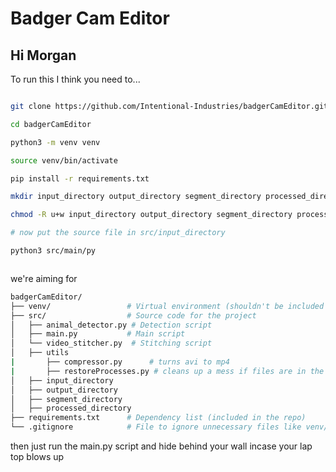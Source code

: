 # Badger Cam Editor

## Hi Morgan 

To run this I think you need to...

```bash

git clone https://github.com/Intentional-Industries/badgerCamEditor.git

cd badgerCamEditor

python3 -m venv venv

source venv/bin/activate

pip install -r requirements.txt

mkdir input_directory output_directory segment_directory processed_directory

chmod -R u+w input_directory output_directory segment_directory processed_directory 

# now put the source file in src/input_directory

python3 src/main/py



```

we're aiming for 

```bash
badgerCamEditor/
├── venv/                 # Virtual environment (shouldn't be included in the repo)
├── src/                  # Source code for the project
│   ├── animal_detector.py # Detection script
│   ├── main.py           # Main script
│   └── video_stitcher.py  # Stitching script
│   ├── utils
|       ├── compressor.py      # turns avi to mp4
|       ├── restoreProcesses.py # cleans up a mess if files are in the wrong place
│   ├── input_directory
│   ├── output_directory
│   ├── segment_directory
│   ├── processed_directory
├── requirements.txt      # Dependency list (included in the repo)
└── .gitignore            # File to ignore unnecessary files like venv/
```
then just run the main.py script and hide behind your wall incase your lap top blows up
